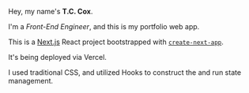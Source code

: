 Hey, my name's <strong>T.C. Cox</strong>.

I'm a <em>Front-End Engineer</em>, and this is my portfolio web app.

This is a [Next.js](https://nextjs.org/) React project bootstrapped with [`create-next-app`](https://github.com/vercel/next.js/tree/canary/packages/create-next-app).

It's being deployed via Vercel.

I used traditional CSS, and utilized Hooks to construct the and run state management.


